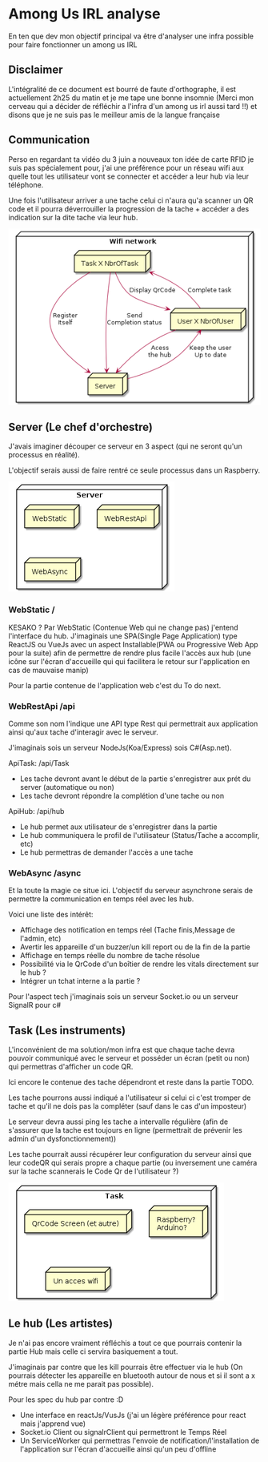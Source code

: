 # Among Us IRL analyse

En ten que dev mon objectif principal va être d'analyser une infra possible pour faire fonctionner un among us IRL

## Disclaimer

L'intégralité de ce document est bourré de faute d'orthographe, il est actuellement 2h25 du matin et je me tape une bonne insomnie (Merci mon cerveau qui a décider de réfléchir a l'infra d'un among us irl aussi tard !!) et disons que je ne suis pas le meilleur amis de la langue française

## Communication

Perso en regardant ta vidéo du 3 juin a nouveaux ton idée de carte RFID je suis pas spécialement pour, j'ai une préférence pour un réseau wifi aux quelle tout les utilisateur vont se connecter et accéder a leur hub via leur téléphone.

Une fois l'utilisateur arriver a une tache celui ci n'aura qu'a scanner un QR code et il pourra déverrouiller la progression de la tache + accéder a des indication sur la dite tache via leur hub.

![Infra](./out/Schema/infra/infra.png)

## Server (Le chef d'orchestre)

J'avais imaginer découper ce serveur en 3 aspect (qui ne seront qu'un processus en réalité).

L'objectif serais aussi de faire rentré ce seule processus dans un Raspberry.

![Server](./out/Schema/server/server.png)

### WebStatic /

KESAKO ? Par WebStatic (Contenue Web qui ne change pas) j'entend l'interface du hub. J'imaginais une SPA(Single Page Application) type ReactJS ou VueJs avec un aspect Installable(PWA ou Progressive Web App pour la suite) afin de permettre de rendre plus facile l'accès aux hub (une icône sur l'écran d'accueille qui qui facilitera le retour sur l'application en cas de mauvaise manip)

Pour la partie contenue de l'application web c'est du To do next.

### WebRestApi /api

Comme son nom l'indique une API type Rest qui permettrait aux application ainsi qu'aux tache d'interagir avec le serveur.

J'imaginais sois un serveur NodeJs(Koa/Express) sois C#(Asp.net).

ApiTask: /api/Task

- Les tache devront avant le début de la partie s'enregistrer aux prét du server (automatique ou non)
- Les tache devront répondre la complétion d'une tache ou non

ApiHub: /api/hub

- Le hub permet aux utilisateur de s'enregistrer dans la partie
- Le hub communiquera le profil de l'utilisateur (Status/Tache a accomplir, etc)
- Le hub permettras de demander l'accès a une tache

### WebAsync /async

Et la toute la magie ce situe ici. L'objectif du serveur asynchrone serais de permettre la communication en temps réel avec les hub.

Voici une liste des intérêt:

- Affichage des notification en temps réel (Tache finis,Message de l'admin, etc)
- Avertir les appareille d'un buzzer/un kill report ou de la fin de la partie
- Affichage en temps réelle du nombre de tache résolue
- Possibilité via le QrCode d'un boîtier de rendre les vitals directement sur le hub ?
- Intégrer un tchat interne a la partie ?

Pour l'aspect tech j'imaginais sois un serveur Socket.io ou un serveur SignalR pour c#

## Task (Les instruments)

L'inconvénient de ma solution/mon infra est que chaque tache devra pouvoir communiqué avec le serveur et posséder un écran (petit ou non) qui permettras d'afficher un code QR.

Ici encore le contenue des tache dépendront et reste dans la partie TODO.

Les tache pourrons aussi indiqué a l'utilisateur si celui ci c'est tromper de tache et qu'il ne dois pas la compléter (sauf dans le cas d'un imposteur)

Le serveur devra aussi ping les tache a intervalle régulière (afin de s'assurer que la tache est toujours en ligne (permettrait de prévenir les admin d'un dysfonctionnement))

Les tache pourrait aussi récupérer leur configuration du serveur ainsi que leur codeQR qui serais propre a chaque partie (ou inversement une caméra sur la tache scannerais le Code Qr de l'utilisateur ?)

![Task](./out/Schema/task/task.png)

## Le hub (Les artistes)

Je n'ai pas encore vraiment réfléchis a tout ce que pourrais contenir la partie Hub mais celle ci servira basiquement a tout.

J'imaginais par contre que les kill pourrais être effectuer via le hub (On pourrais détecter les appareille en bluetooth autour de nous et si il sont a x métre mais cella ne me parait pas possible).

Pour les spec du hub par contre :D

- Une interface en reactJs/VusJs (j'ai un légère préférence pour react mais j'apprend vue)
- Socket.io Client ou signalrClient qui permettront le Temps Réel
- Un ServiceWorker qui permettras l'envoie de notification/l'installation de l'application sur l'écran d'accueille ainsi qu'un peu d'offline
